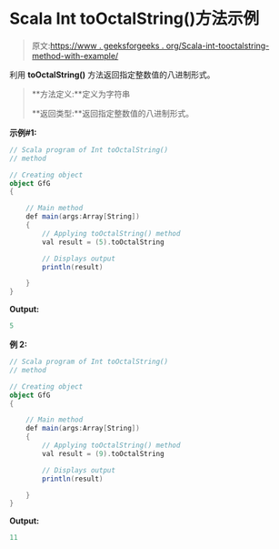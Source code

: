 # Scala Int toOctalString()方法示例

> 原文:[https://www . geeksforgeeks . org/Scala-int-tooctalstring-method-with-example/](https://www.geeksforgeeks.org/scala-int-tooctalstring-method-with-example/)

利用 **toOctalString()** 方法返回指定整数值的八进制形式。

> **方法定义:**定义为字符串
> 
> **返回类型:**返回指定整数值的八进制形式。

**示例#1:**

```scala
// Scala program of Int toOctalString()
// method 

// Creating object 
object GfG 
{  

    // Main method 
    def main(args:Array[String]) 
    { 
        // Applying toOctalString() method  
        val result = (5).toOctalString

        // Displays output 
        println(result) 

    } 
}  
```

**Output:**

```scala
5

```

**例 2:**

```scala
// Scala program of Int toOctalString()
// method 

// Creating object 
object GfG 
{  

    // Main method 
    def main(args:Array[String]) 
    { 
        // Applying toOctalString() method  
        val result = (9).toOctalString

        // Displays output 
        println(result) 

    } 
}   
```

**Output:**

```scala
11

```